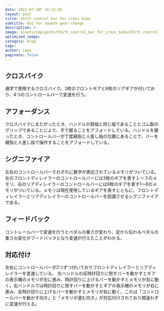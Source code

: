 ```yaml
---
date: 2022-07-30T 14:13:26
layout: post
title: Shift control bar for cross bike
subtitle: GUI for smooth gear change
description: >-
image: assets/img/posts/Shift_control_bar_for_cross_bike/Shift_control_bar_for_cross_bike.png
optimized_image: 
category: blog
tags: 
author: zawa
paginate: false
---
```


## クロスバイク

通学で使用するクロスバイク。3枚のフロントギアと8枚のリアギアが付いており、4つのコントロールバーで変速を行う。

## アフォーダンス

クロスバイクにまたがったとき、ハンドルが肩幅と同じ幅であることとゴム製のグリップであることにより、手で握ることをアフォードしている。ハンドルを握ったとき、コントロールバーが丁度親指と人差し指の位置にあることで、バーを親指と人差し指で操作することをアフォードしている。

## シグニファイア

左右のコントロールバーそれぞれに数字が表記されているメモリがついている。左のフロントディレイラーのコントロールバーには3枚のギアを表す１～３のメモリ、右のリアディレイラーのコントロールバーには8枚のギアを表す1～8のメモリがついている。メモリは現在使用しているギアを表すとともに、フロントディレイラーとリアディレイラーのコントロールバーを認識させるシグニファイアである。

## フィードバック

コントレールバーで変速を行うとペダルの重さが変わり、足から伝わるペダルの重さの変化がフードバックとなり変速が行えたことがわかる。

## 対応付け

左右にコントロールバーが2つずつ付いておりフロントディレイラーとリアディレイラーを変速している。
左ハンドルの反時計回りに倒すバーを動かすとギアの表示機のメモリが左に進み、時計回りに上げるバーを動かすとメモリが右に動く。右ハンドルでは時計回りに倒すバーを動かすとギアの表示機のメモリが右に進み、反時計回りに上げるバーを動かすとメモリが右に動く。これは「コントロールバーを動かす向き」と「メモリが進む向き」が対応付けされており間違わずに変速が行える。